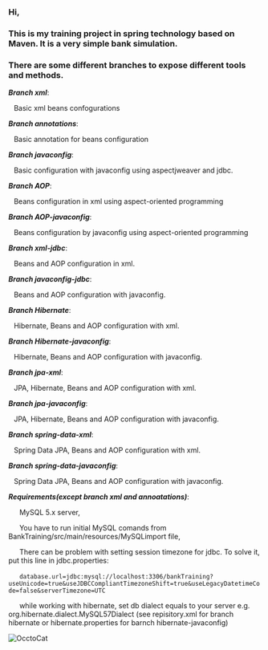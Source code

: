 ### Hi,

### This is my training project in spring technology based on Maven. It is a very simple bank simulation.

### There are some different branches to expose different tools and methods.



**_Branch xml_**:

&ensp;&nbsp;Basic xml beans confogurations 
  
**_Branch annotations_**:

&ensp;&nbsp;Basic annotation for beans configuration

**_Branch javaconfig_**:

&ensp;&nbsp;Basic configuration with javaconfig using aspectjweaver and jdbc.
  
**_Branch AOP_**:
  
&ensp;&nbsp;Beans configuration in xml using aspect-oriented programming
  
**_Branch AOP-javaconfig_**:
  
&ensp;&nbsp;Beans configuration by javaconfig using aspect-oriented programming
  
**_Branch xml-jdbc_**:
  
&ensp;&nbsp;Beans and  AOP configuration in xml.
  
**_Branch javaconfig-jdbc_**:
  
&ensp;&nbsp;Beans and  AOP configuration with javaconfig. 
 
**_Branch Hibernate_**:
  
&ensp;&nbsp;Hibernate, Beans and  AOP configuration with xml.

**_Branch Hibernate-javaconfig_**:
  
&ensp;&nbsp;Hibernate, Beans and  AOP configuration with javaconfig.

**_Branch jpa-xml_**:
  
&ensp;&nbsp;JPA, Hibernate, Beans and  AOP configuration with xml.

**_Branch jpa-javaconfig_**:
  
&ensp;&nbsp;JPA, Hibernate, Beans and  AOP configuration with javaconfig.

**_Branch spring-data-xml_**:

&ensp;&nbsp;Spring Data JPA, Beans and  AOP configuration with xml.

**_Branch spring-data-javaconfig_**:

&ensp;&nbsp;Spring Data JPA, Beans and  AOP configuration with javaconfig.

  
**_Requirements(except branch xml and annoatations)_**:  

&ensp;&ensp;&nbsp; MySQL 5.x server,

&ensp;&ensp;&nbsp; You have to run initial MySQL comands from BankTraining/src/main/resources/MySQLimport file,
 
&ensp;&ensp;&nbsp; There can be problem with setting session timezone for jdbc. To solve it, put this line in jdbc.properties:
  
&ensp;&ensp;&nbsp; `database.url=jdbc:mysql://localhost:3306/bankTraining?useUnicode=true&useJDBCCompliantTimezoneShift=true&useLegacyDatetimeCode=false&serverTimezone=UTC`

&ensp;&ensp;&nbsp; while working with hibernate, set db dialect equals to your server e.g. org.hibernate.dialect.MySQL57Dialect
(see repisitory.xml for branch hibernate or hibernate.properties for barnch hibernate-javaconfig)
  
  
  
![OcctoCat](http://octodex.github.com/images/foundingfather_v2.png?style=centerme) 


  
  
    

